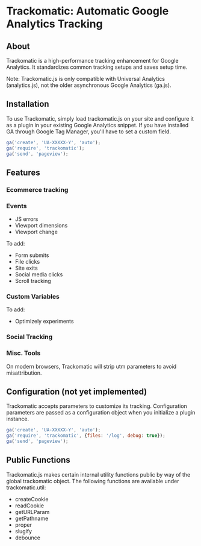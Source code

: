 # Trackomatic: Automatic Google Analytics Tracking

## About

Trackomatic is a high-performance tracking enhancement for Google Analytics. It standardizes common tracking setups and saves setup time. 

Note: Trackomatic.js is only compatible with Universal Analytics (analytics.js), not the older asynchronous Google Analytics (ga.js).

## Installation

To use Trackomatic, simply load trackomatic.js on your site and configure it as a plugin in your existing Google Analytics snippet. If you have installed GA through Google Tag Manager, you'll have to set a custom field.

```javascript
ga('create', 'UA-XXXXX-Y', 'auto');
ga('require', 'trackomatic');
ga('send', 'pageview');
````

## Features

### Ecommerce tracking

### Events
- JS errors
- Viewport dimensions
- Viewport change

To add:
- Form submits
- File clicks
- Site exits
- Social media clicks
- Scroll tracking

### Custom Variables

To add:
- Optimizely experiments

### Social Tracking

### Misc. Tools
On modern browsers, Trackomatic will strip utm parameters to avoid misattribution.

## Configuration (not yet implemented)

Trackomatic accepts parameters to customize its tracking. Configuration parameters are passed as a configuration object when you initialize a plugin instance.

```javascript
ga('create', 'UA-XXXXX-Y', 'auto');
ga('require', 'trackomatic', {files: '/log', debug: true});
ga('send', 'pageview');
````

## Public Functions
Trackomatic.js makes certain internal utility functions public by way of the global trackomatic object. The following functions are available under trackomatic.util:

- createCookie
- readCookie
- getURLParam
- getPathname
- proper
- slugify
- debounce
